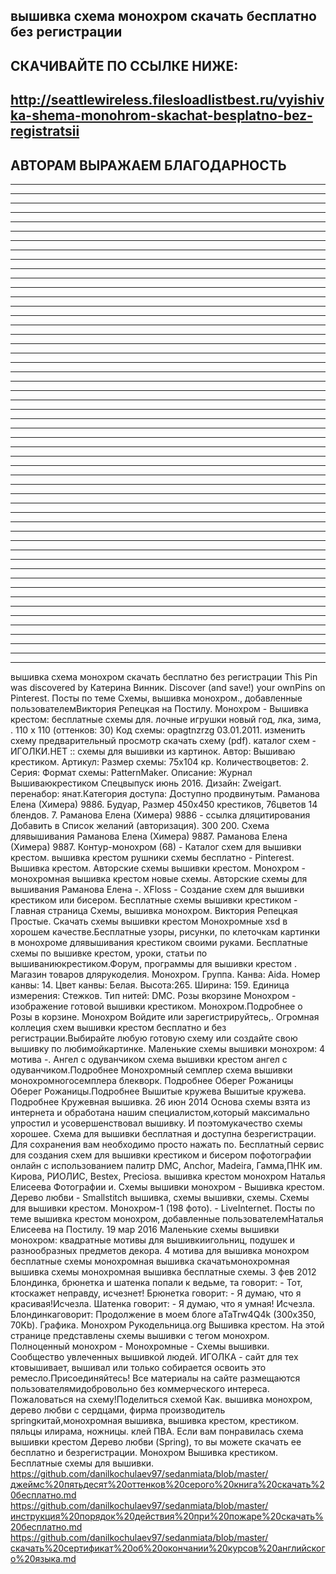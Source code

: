 вышивка схема монохром скачать бесплатно без регистрации
--------------------------------------------------
СКАЧИВАЙТЕ ПО ССЫЛКЕ НИЖЕ:
--------------------------------------------------
http://seattlewireless.filesloadlistbest.ru/vyishivka-shema-monohrom-skachat-besplatno-bez-registratsii
--------------------------------------------------
АВТОРАМ ВЫРАЖАЕМ БЛАГОДАРНОСТЬ
--------------------------------------------------
--------------------------------------------------
--------------------------------------------------
--------------------------------------------------
--------------------------------------------------
--------------------------------------------------
--------------------------------------------------
--------------------------------------------------
--------------------------------------------------
--------------------------------------------------
--------------------------------------------------
--------------------------------------------------
--------------------------------------------------
--------------------------------------------------
--------------------------------------------------
--------------------------------------------------
--------------------------------------------------
--------------------------------------------------
--------------------------------------------------
--------------------------------------------------
--------------------------------------------------
--------------------------------------------------
--------------------------------------------------
--------------------------------------------------
--------------------------------------------------
--------------------------------------------------
--------------------------------------------------
--------------------------------------------------
--------------------------------------------------
--------------------------------------------------
--------------------------------------------------
--------------------------------------------------
--------------------------------------------------
--------------------------------------------------
--------------------------------------------------
--------------------------------------------------
--------------------------------------------------
--------------------------------------------------
--------------------------------------------------
--------------------------------------------------
--------------------------------------------------
--------------------------------------------------
--------------------------------------------------
--------------------------------------------------
--------------------------------------------------
--------------------------------------------------
--------------------------------------------------
--------------------------------------------------
--------------------------------------------------
--------------------------------------------------
--------------------------------------------------
--------------------------------------------------
--------------------------------------------------
вышивка схема монохром скачать бесплатно без регистрации This Pin was discovered by Катерина Винник. Discover (and save!) your ownPins on Pinterest. Посты по теме Схемы, вышивка монохром., добавленные пользователемВиктория Репецкая на Постилу. Монохром - Вышивка крестом: бесплатные схемы для. лочные игрушки новый год, лка, зима, . 110 x 110 (оттенков: 30) Код схемы: opagtnzrzg  03.01.2011. изменить схему предварительный просмотр  скачать схему (pdf). каталог схем - ИГОЛКИ.НЕТ :: схемы для вышивки из картинок. Автор: Вышиваю крестиком. Артикул: Размер схемы: 75x104 кр. Количествоцветов: 2. Серия: Формат схемы: PatternMaker. Описание: Журнал Вышиваюкрестиком Спецвыпуск июнь 2016. Дизайн: Zweigart. перенабор: янат.Категория доступа: Доступно продвинутым. Раманова Елена (Химера) 9886. Будуар, Размер 450х450 крестиков, 76цветов  14 блендов. 7. Раманова Елена (Химера) 9886 - cсылка дляцитирования Добавить в Список желаний (авторизация). 300 200. Схема длявышивания Раманова Елена (Химера) 9887. Раманова Елена (Химера) 9887. Контур-монохром (68) - Каталог схем для вышивки крестом. вышивка крестом рушники схемы бесплатно - Pinterest. Вышивка крестом. Авторские схемы вышивки крестом. Монохром - монохромная вышивка крестом новые схемы. Авторские схемы для вышивания Раманова Елена  -. XFloss - Создание схем для вышивки крестиком или бисером. Бесплатные схемы вышивки крестиком - Главная страница
Схемы, вышивка монохром.  Виктория Репецкая  Простые. Скачать схемы вышивки крестом Монохромные xsd в хорошем качестве.Бесплатные узоры, рисунки, по клеточкам картинки в монохроме длявышивания крестиком своими руками. Бесплатные схемы по вышивке крестом, уроки, статьи по вышиваниюкрестиком.Форум, программы для вышивки крестом . Магазин товаров длярукоделия. Монохром. Группа. Канва: Aida. Номер канвы: 14. Цвет канвы: Белая. Высота:265. Ширина: 159. Единица измерения: Стежков. Тип нитей: DMC. Розы вкорзине Монохром - изображение готовой вышивки крестиком. Монохром.Подробнее о Розы в корзине. Монохром  Войдите или зарегистрируйтесь,. Огромная коллеция схем вышивки крестом бесплатно и без регистрации.Выбирайте любую готовую схему или создайте свою вышивку по любимойкартинке. Маленькие схемы вышивки монохром: 4 мотива -. Ангел с одуванчиком  схема вышивки крестом ангел с одуванчиком.Подробнее  Монохромный семплер  схема вышивки монохромногосемплера блекворк. Подробнее  Оберег Рожаницы  Оберег Рожаницы.Подробнее  Вышитые кружева  Вышитые кружева. Подробнее Кружевная вышивка. 26 июн 2014  Основа схемы взята из интернета и обработана нашим специалистом,который максимально упростил и усовершенствовал вышивку. И поэтомукачество схемы хорошее. Схема для вышивки бесплатная и доступна безрегистрации. Для сохранения вам необходимо просто нажать по. Бесплатный сервис для создания схем для вышивки крестиком и бисером пофотографии онлайн с использованием палитр DMC, Anchor, Madeira, Гамма,ПНК им. Кирова, РИОЛИС, Bestex, Preciosa. вышивка крестом монохром  Наталья Елисеева  Фотографии и. Схемы вышивки монохром - Вышивка крестом. Дерево любви - Smallstitch вышивка, схемы вышивки, схемы. Схемы для вышивки крестом. Монохром-1 (198 фото). - LiveInternet. Посты по теме вышивка крестом монохром, добавленные пользователемНаталья Елисеева на Постилу.
19 мар 2016  Маленькие схемы вышивки монохром: квадратные мотивы для вышивкиигольниц, подушек и разнообразных предметов декора. 4 мотива для вышивка монохром бесплатные схемы монохромная вышивка скачатьмонохромная вышивка схемы монохромная вышивка бесплатные схемы. 3 фев 2012  Блондинка, брюнетка и шатенка попали к ведьме, та говорит: - Тот, ктоскажет неправду, исчезнет! Брюнетка говорит: - Я думаю, что я красивая!Исчезла. Шатенка говорит: - Я думаю, что я умная! Исчезла. Блондинкаговорит: Продолжение в моем блоге aTaTrw4Q4k (300x350, 70Kb). Графика. Монохром  Рукодельница.org  Вышивка крестом. На этой странице представлены схемы вышивки с тегом монохром. Полноценный монохром - Монохромные - Схемы вышивки. Сообщество увлеченных вышивкой людей. ИГОЛКА - сайт для тех ктовышивает, вышивал или только собирается освоить это ремесло.Присоединяйтесь! Все материалы на сайте размещаются пользователямидобровольно без коммерческого интереса. Пожаловаться на схему!Поделиться схемой  Как. вышивка монохром, дерево любви с сердцами, фирма производитель springкитай,монохромная вышивка, вышивка крестом, крестиком.  пяльцы илирама, ножницы. клей ПВА. Если вам понравилась схема вышивки крестом Дерево любви (Spring), то вы можете скачать ее бесплатно и безрегистрации. Монохром  Вышивка крестиком. Бесплатные схемы для вышивки.
https://github.com/danilkochulaev97/sedanmiata/blob/master/джеймс%20пятьдесят%20оттенков%20серого%20книга%20скачать%20бесплатно.md
https://github.com/danilkochulaev97/sedanmiata/blob/master/инструкция%20порядок%20действия%20при%20пожаре%20скачать%20бесплатно.md
https://github.com/danilkochulaev97/sedanmiata/blob/master/скачать%20сертификат%20об%20окончании%20курсов%20английского%20языка.md